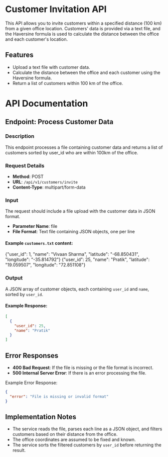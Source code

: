# Customer Invitation API

This API allows you to invite customers within a specified distance (100 km) from a given office location. Customers' data is provided via a text file, and the Haversine formula is used to calculate the distance between the office and each customer's location.

## Features

- Upload a text file with customer data.
- Calculate the distance between the office and each customer using the Haversine formula.
- Return a list of customers within 100 km of the office.

# API Documentation

## Endpoint: Process Customer Data

### Description
This endpoint processes a file containing customer data and returns a list of customers sorted by user_id who are within 100km of the office.

### Request Details
- **Method**: POST
- **URL**: `/api/v1/customers/invite`
- **Content-Type**: multipart/form-data

### Input
The request should include a file upload with the customer data in JSON format. 
- **Parameter Name**: file
- **File Format**: Text file containing JSON objects, one per line

#### Example `customers.txt` content:
{"user_id": 1, "name": "Vivaan Sharma", "latitude": "-68.850431", "longitude": "-35.814792"}
{"user_id": 25, "name": "Pratik", "latitude": "19.059507", "longitude": "72.851108"}

### Output
A JSON array of customer objects, each containing `user_id` and `name`, sorted by `user_id`.

#### Example Response:
```json
[
  {
    "user_id": 25,
    "name": "Pratik"
  }
]
```

## Error Responses
* **400 Bad Request**: If the file is missing or the file format is incorrect.
* **500 Internal Server Error**: If there is an error processing the file.

Example Error Response:

```json
{
  "error": "File is missing or invalid format"
}
```

## Implementation Notes

* The service reads the file, parses each line as a JSON object, and filters customers based on their distance from the office.
* The office coordinates are assumed to be fixed and known.
* The service sorts the filtered customers by `user_id` before returning the result.



